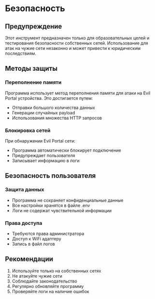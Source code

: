 # Безопасность

## Предупреждение

Этот инструмент предназначен только для образовательных целей и тестирования безопасности собственных сетей. Использование для атак на чужие сети незаконно и может привести к юридическим последствиям.

## Методы защиты

### Переполнение памяти

Программа использует метод переполнения памяти для атаки на Evil Portal устройства. Это достигается путем:
- Отправки большого количества данных
- Генерации случайных payload
- Использования множества HTTP запросов

### Блокировка сетей

При обнаружении Evil Portal сети:
- Программа автоматически блокирует подключение
- Предупреждает пользователя
- Записывает информацию в логи

## Безопасность пользователя

### Защита данных

- Программа не сохраняет конфиденциальные данные
- Все настройки хранятся в файле .env
- Логи не содержат чувствительной информации

### Права доступа

- Требуются права администратора
- Доступ к WiFi адаптеру
- Запись в файл логов

## Рекомендации

1. Используйте только на собственных сетях
2. Не атакуйте чужие сети
3. Соблюдайте законодательство
4. Регулярно обновляйте программу
5. Проверяйте логи на наличие ошибок 